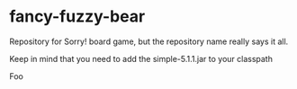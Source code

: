 fancy-fuzzy-bear
================

Repository for Sorry! board game, but the repository name really says it all.

Keep in mind that you need to add the simple-5.1.1.jar to your classpath

Foo